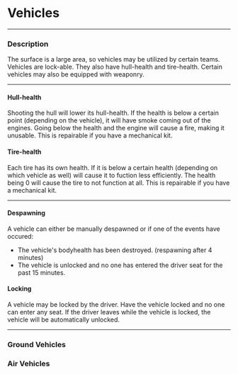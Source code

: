 # Vehicles

---

### Description

The surface is a large area, so vehicles may be utilized by certain teams. Vehicles are lock-able. They also have hull-health and tire-health. Certain vehicles may also be equipped with weaponry.

---

#### Hull-health

Shooting the hull will lower its hull-health. If the health is below a certain point (depending on the vehicle), it will have smoke coming out of the engines. Going below the health and the engine will cause a fire, making it unusable. This is repairable if you have a mechanical kit. 

#### Tire-health

Each tire has its own health. If it is below a certain health (depending on which vehicle as well) will cause it to fuction less efficiently. The health being 0 will cause the tire to not function at all. This is repairable if you have a mechanical kit.

---

#### Despawning

A vehicle can either be manually despawned or if one of the events have occured:
- The vehicle's bodyhealth has been destroyed. (respawning after 4 minutes)
- The vehicle is unlocked and no one has entered the driver seat for the past 15 minutes.

#### Locking
A vehicle may be locked by the driver. Have the vehicle locked and no one can enter any seat. If the driver leaves while the vehicle is locked, the vehicle will be automatically unlocked.

---

### Ground Vehicles



### Air Vehicles


